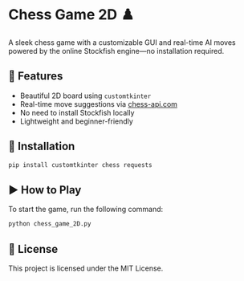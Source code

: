 # Chess Game 2D ♟️

A sleek chess game with a customizable GUI and real-time AI moves powered by the online Stockfish engine—no installation required.

## 🔧 Features
- Beautiful 2D board using `customtkinter`
- Real-time move suggestions via [chess-api.com](https://chess-api.com)
- No need to install Stockfish locally
- Lightweight and beginner-friendly

## 🚀 Installation
```bash
pip install customtkinter chess requests
```
## ▶️ How to Play
To start the game, run the following command:
```bash
python chess_game_2D.py
```
## 📜 License
This project is licensed under the MIT License.
